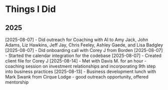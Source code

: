# Things I Did

## 2025

[2025-08-07] - Did outreach for Coaching with AI to Amy Jack, John Adams, Liz Hawkins, Jeff Jay, Chris Feeley, Ashley Gaede, and Lisa Badgley
[2025-08-07] - Did onboarding call with Corey J from Borden
[2025-08-07] - Started the calendar integration for the codebase
[2025-08-07] - Created client file for Corey J
[2025-08-14] - Met with Davis M. for an hour - coaching session on investment relationships and incorporating 9th step into business practices
[2025-08-13] - Business development lunch with Mark Swank from Cirque Lodge - good outreach opportunity, offered mentorship
